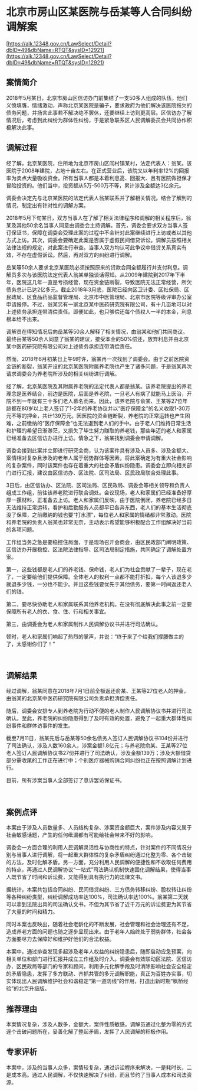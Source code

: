 # 北京市房山区某医院与岳某等人合同纠纷调解案 

[https://alk.12348.gov.cn/LawSelect/Detail?dbID=49&dbName=RTQT&sysID=12921](https://alk.12348.gov.cn/LawSelect/Detail?dbID=49&dbName=RTQT&sysID=12921) 


## 案情简介 

2018年5月某日，北京市房山区信访办门前集结了一支50多人组成的队伍，他们义愤填膺，情绪激动，声称北京某医院是骗子，要求政府为他们解决该医院拖欠的债务问题，并扬言此事若不解决绝不罢休，还要继续上访到更高层。区信访办了解情况后，考虑到此纠纷为群体性纠纷，于是紧急联系区人民调解委员会共同协作积极解决此事。 

## 调解过程 

经了解，北京某医院，住所地为北京市房山区阎村镇某村，法定代表人：翁某。该医院于2008年建院，占地十亩左右。在正式营业后，该院又以年利率12%的回报率为卖点大量吸收资金。所有当事人都是本着利息高、回报大、且有医院做担保才冒险投资的。他们当中，投资额从5万-500万不等，累计涉及金额达3亿余元。 
 
调委会决定先与北京某医院的法定代表人翁某联系并了解相关情况。结合了解到的情况，制定出有针对性的调解方案。 
 
2018年5月下旬某日，双方当事人在了解了相关法律程序和调解的相关程序后，翁某及其他50余名当事人同意由调委会主持调解。首先，调委会要求双方当事人签订保证书，保障在调委会受理此案的过程中不会针对此案继续进行上访或者以其他方式上访。其次，调委会要确定此案是否属于虚假民间借贷诉讼。调解员按照相关法律法规的规定，对此案进行审查。当事人双方均认可此争议中借贷关系真实有效，不存在虚假诉讼。然后，再对双方的纠纷进行调解。 
 
岳某等50余人要求北京某医院必须按照原来的贷款合同全额履行并支付利息。调解员多次与该医院法定代表人翁某单独谈话得知。从2009年建院到2017年下半年，医院这几年一直是亏损经营，现在资金链断裂，导致医院无法正常经营，所欠债务总计已达2亿多元。截止2018年3月底，医院已经向区卫计委、区社保局、区民政局、区食品药品监督管理局、北京市中医管理局、北京市医院等级评审办公室申请报停。不过，翁某另有一家北京某中医药研究院有限公司，有十几亩地可以对上述债务承担连带清偿责任。即便如此，也只够偿还每个债权人一半的本金，利息根本给不出来。 
 
调解员在得知情况后向岳某等50余人解释了相关情况，由翁某和他们共同商议。最终岳某等50余人同意了翁某的建议，接受本金的50%偿还，放弃利息并由北京某中医药研究院有限公司对上述债务承担连带清偿责任。 
 
然而，2018年6月初某日上午9时许，翁某再一次找到了调委会。由于之前医院资金链的断裂，翁某开设的北京某医院附属养老院也产生了诸多问题，于是翁某再次请求调委会为养老院所涉及的相关纠纷进行调解。 
 
经了解，北京某医院及其附属养老院的法定代表人都是翁某。该养老院提出的养老理念是医养结合，前边是医院，后面是养老院，一旦老人有病了就能马上医治，开院不到一年就有三十多们老人慕名而来。因此，该养老院与俞某、王某等27位年龄都在80岁以上老人签订了1-2年的养老协议并以“医疗保障金”的名义收取1-30万元不等的押金，共计139万元。因医院的资金链断裂，养老院的正常运转也产生困难，之前缴纳的“医疗保障金”也无法退到老人们的手中。由于老人们维持日常生活和护理的希望日渐渺茫，又损失了毕生努力赚取的养老钱，那些年迈的老人和家属已经准备去区信访办进行上访。情急之下，翁某找到调委会申请调解。 
 
调委会接到此案并立即进行研究会商，认为该案件具有涉及人员多、涉及金额大、案情相对复杂且涉及的老年人属于弱势群体等因素，将此案确定为有重大社会影响的复杂案件，同时该案件也存在着重大的社会矛盾纠纷隐患。调委会立即向相关部门进行汇报，建议由区信访办、区法院、区司法局、区民政局联合处理此事。 
 
3日后，由区信访办、区法院、区司法局、区民政局、调委会等相关领导和负责人组成工作组，前往该养老院进行联合调处。会议现场，老人和家属们已经准备好厚厚一摞材料，正准备去上访。老人和家属们反映，由于医院倒闭，养老院已经多日无法维持正常运转，看护和后勤服务人员都早已各奔东西，老人们的基本生活彻底没了保障，之前缴纳的钱也要“打水漂”，每位老人和家属的情绪都非常激动。医院和养老院的负责人翁某也非常无奈，主动表示希望能够积极配合工作组解决好当前的各项问题。 
 
工作组当务之急是要稳控住局面，于是现场召开会商会，由区民政部门阐明政策、区信访办开展稳控、区法院法律指导、区司法局制定措施，共同确定了调解处置方案。 
 
第一，这些钱都是老人们的养老钱、保命钱，老人们为社会贡献了一辈子，现在老了，一定要给他们提供保障。全体老人的权利一点都不能打折扣，每个人该退多少就退多少钱，一分也不能少。并且这些钱要优先于其他债务，要第一时间返还老人们的钱。 
 
第二，要尽快协助老人和家属联系其他养老机构。在没有彻底解决此事之前一定要保障所有老人的衣、食、住、行和相关事宜。 
 
第三，由调委会为老人和家属制作人民调解协议书并进行司法确认。 
 
顿时，老人和家属们响起了热烈的掌声，并说：“终于来了个给我们撑腰做主的了，太感谢你们了！”   
     

## 调解结果 

经过调解，翁某同意在2018年7月1日前全额返还俞某、王某等27位老人的押金，由翁某的北京某中医药研究院有限公司负责承担清偿责任。 
 
随后，调委会安排专人到养老院为行动不便的老人制作人民调解协议书并进行司法确认。至此，养老院的纠纷隐患得到了及时有效的处置，避免了一起重大群体性纠纷事件和群体访事件的发生。 
 
截至7月11日，翁某先后与岳某等50余名债务人签订人民调解协议书104份并进行了司法确认，涉及人数160余人，涉案金额1.8亿元；与养老院俞某、王某等27位老人签订人民调解协议书27份并进行了司法确认，涉及金额139万；涉及大额借贷部分需收尾的工作正在进行中；个别医疗器械购销合同纠纷也正在按照调解计划进行。 
 
目前，所有涉案当事人全部签订了息诉罢访保证书。 
     

## 案例点评 

本案由于涉及人员数量多、人员结构复杂、涉案资金额巨大，案件涉及内容又属于社会敏感话题，产生的任何纰漏都有可能给社会带来不好的影响。 
 
调委会一方面合理的利用人民调解灵活性与协商性的特点，针对案件的不同情况分别与当事人进行调解，将一起重大群体性的复杂矛盾纠纷通过化整为零、各个击破的方法，及时化解矛盾。另一方面，充分利用人民调解的便捷性和不收取任何费用的特点，再通过人民调解协议“一站式”司法确认机制快速固化调解结果，使得当事人既节省了时间和诉讼费，又能得到具有执行力的法律文书。 
 
据统计，本案共包括合同纠纷、民间借贷纠纷、三方债务转移纠纷、股权转让纠纷等各种纠纷类型，纠纷调解成功率达100%，司法确认率达100%。翁某第二天就可以拿到法院出具的司法确认文书，不但为其节省了近千万元的诉讼费更为其节省了大量的时间和精力。 
 
同时本案也反映出，随着社会老龄化的不断发展，社会管理和社会治理还有不足，造成养老方面的问题也随之逐步显现出来。由于老年人始终处于弱势群体，社会各方面要尽力去保障好和维护好他们的合法权益。 
 
本案中，通过排查发现多起涉及老年人权益的纠纷隐患后，随即启动应急预案，向相关单位和部门进行汇报并成立工作组及时介入。调委会有效联动区法院、区信访办、区民政局等部门的专家和顾问，利用多元化解手段及时消除影响社会安全稳定的矛盾隐患，发挥了多方联动、齐抓共管的多元调解职能，真正为百姓办实事，切实体现出人民调解维护社会和谐稳定“第一道防线”的作用，打造出新时期“枫桥经验”的北京升级版。 

## 推荐理由 

本案情况复杂，涉及人数多，金额大，案件性质敏感。调解员通过化整为零的方式逐个击破问题所在，妥善化解了整起矛盾，发挥了人民调解的积极作用。 

## 专家评析 

本案中，涉及的当事人众多，案情较复杂，通过诉讼程序来解决，一是耗时长，二是成本高。通过人民调解，不仅快速解决了纠纷，而且节约了当事人成本和司法资源。 
